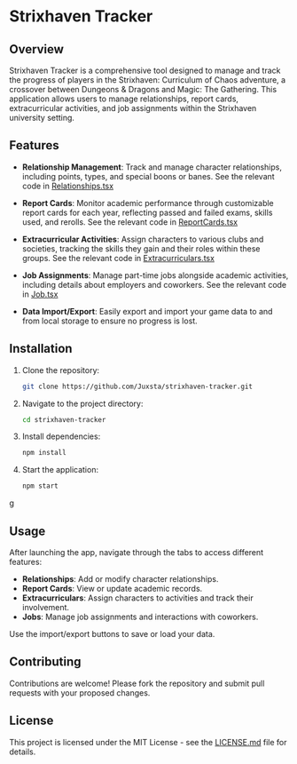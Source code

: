 # Strixhaven Tracker

## Overview
Strixhaven Tracker is a comprehensive tool designed to manage and track the progress of players in the Strixhaven: Curriculum of Chaos adventure, a crossover between Dungeons & Dragons and Magic: The Gathering. This application allows users to manage relationships, report cards, extracurricular activities, and job assignments within the Strixhaven university setting.

## Features

- **Relationship Management**: Track and manage character relationships, including points, types, and special boons or banes. See the relevant code in [Relationships.tsx](typescript:src/components/Relationships.tsx) 

- **Report Cards**: Monitor academic performance through customizable report cards for each year, reflecting passed and failed exams, skills used, and rerolls. See the relevant code in [ReportCards.tsx](typescript:src/components/ReportCards.tsx) 

- **Extracurricular Activities**: Assign characters to various clubs and societies, tracking the skills they gain and their roles within these groups. See the relevant code in [Extracurriculars.tsx](typescript:src/components/Extracurriculars.tsx) 

- **Job Assignments**: Manage part-time jobs alongside academic activities, including details about employers and coworkers. See the relevant code in [Job.tsx](typescript:src/components/Job.tsx) 

- **Data Import/Export**: Easily export and import your game data to and from local storage to ensure no progress is lost.

## Installation

1. Clone the repository:
   ```bash
   git clone https://github.com/Juxsta/strixhaven-tracker.git
   ```
2. Navigate to the project directory:
   ```bash
   cd strixhaven-tracker
   ```
3. Install dependencies:
   ```bash
   npm install
   ```
4. Start the application:
   ```bash
   npm start
   ```
g
## Usage

After launching the app, navigate through the tabs to access different features:
- **Relationships**: Add or modify character relationships.
- **Report Cards**: View or update academic records.
- **Extracurriculars**: Assign characters to activities and track their involvement.
- **Jobs**: Manage job assignments and interactions with coworkers.

Use the import/export buttons to save or load your data.

## Contributing

Contributions are welcome! Please fork the repository and submit pull requests with your proposed changes.

## License

This project is licensed under the MIT License - see the [LICENSE.md](LICENSE.md) file for details.
